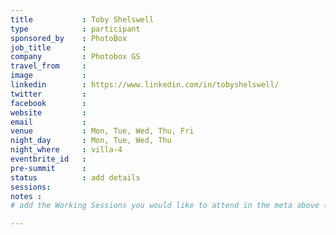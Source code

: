 ```yaml
---
title           : Toby Shelswell
type            : participant
sponsored_by    : PhotoBox
job_title       :
company         : Photobox GS
travel_from     :
image           :
linkedin        : https://www.linkedin.com/in/tobyshelswell/
twitter         :
facebook        :
website         :
email           :
venue           : Mon, Tue, Wed, Thu, Fri
night_day       : Mon, Tue, Wed, Thu
night_where     : villa-4
eventbrite_id   :
pre-summit      :
status          : add details
sessions:
notes :
# add the Working Sessions you would like to attend in the meta above (use the session's title) e.g. sessions (one per line): -Security Playbooks Diagrams -Hackathon Daily Sessions

---
```


<!-- put more details about participant here -->
